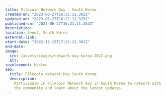 ```yaml
---
title: Filecoin Network Day - South Korea
created-on: "2023-06-27T16:21:11.302Z"
updated-on: "2023-06-27T16:21:11.325Z"
published-on: "2023-06-27T16:21:11.352Z"
description:
location: Seoul, South Korea
external-link:
start-date: "2022-12-15T17:21:11.381Z"
end-date:
image:
  src: /assets/images/network-day-korea-2022.png
  alt:
involvement: hosted
seo:
  title: Filecoin Network Day South Korea
  description:
    Participate in Filecoin Network Day in South Korea to network with
    the community and learn about the latest updates.
---
```

